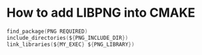 # How to add LIBPNG into CMAKE

```c
find_package(PNG REQUIRED)
include_directories(${PNG_INCLUDE_DIR})
link_libraries(${MY_EXEC} ${PNG_LIBRARY})
```